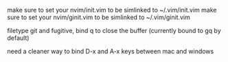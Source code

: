 
make sure to set your nvim/init.vim to be simlinked to ~/.vim/init.vim
make sure to set your nvim/ginit.vim to be simlinked to ~/.vim/ginit.vim

filetype git and fugitive, bind q to close the buffer (currently bound to gq by default)

need a cleaner way to bind D-x and A-x keys between mac and windows
